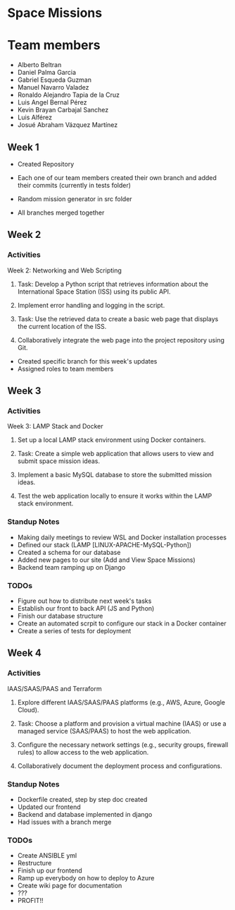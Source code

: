# Space Missions

# Team members

- Alberto Beltran
- Daniel Palma Garcia
- Gabriel Esqueda Guzman
- Manuel Navarro Valadez
- Ronaldo Alejandro Tapia de la Cruz
- Luis Angel Bernal Pérez
- Kevin Brayan Carbajal Sanchez
- Luis Alférez
- Josué Abraham Vázquez Martínez

## Week 1

- Created Repository

- Each one of our team members created their own branch
and added their commits (currently in tests folder)

- Random mission generator in src folder

- All branches merged together

## Week 2

### Activities

Week 2: Networking and Web Scripting

1. Task: Develop a Python script that retrieves information about the International Space Station (ISS) using its public API.

2. Implement error handling and logging in the script.

3. Task: Use the retrieved data to create a basic web page that displays the current location of the ISS.

4. Collaboratively integrate the web page into the project repository using Git.

- Created specific branch for this week's updates
- Assigned roles to team members

## Week 3

### Activities

Week 3: LAMP Stack and Docker

1. Set up a local LAMP stack environment using Docker containers.

2. Task: Create a simple web application that allows users to view and submit space mission ideas.

3. Implement a basic MySQL database to store the submitted mission ideas.

4. Test the web application locally to ensure it works within the LAMP stack environment.

### Standup Notes
- Making daily meetings to review WSL and Docker installation processes
- Defined our stack (LAMP [LINUX-APACHE-MySQL-Python])
- Created a schema for our database
- Added new pages to our site (Add and View Space Missions)
- Backend team ramping up on Django

### TODOs
- Figure out how to distribute next week's tasks
- Establish our front to back API (JS and Python) 
- Finish our database structure
- Create an automated scrpit to configure our stack in a Docker container
- Create a series of tests for deployment

## Week 4

### Activities

 IAAS/SAAS/PAAS and Terraform

1. Explore different IAAS/SAAS/PAAS platforms (e.g., AWS, Azure, Google Cloud).

2. Task: Choose a platform and provision a virtual machine (IAAS) or use a managed service (SAAS/PAAS) to host the web application.

3. Configure the necessary network settings (e.g., security groups, firewall rules) to allow access to the web application.

4. Collaboratively document the deployment process and configurations.

### Standup Notes
- Dockerfile created, step by step doc created
- Updated our frontend
- Backend and database implemented in django
- Had issues with a branch merge

### TODOs 
- Create ANSIBLE yml
- Restructure 
- Finish up our frontend
- Ramp up everybody on how to deploy to Azure
- Create wiki page for documentation
- ???
- PROFIT!!

